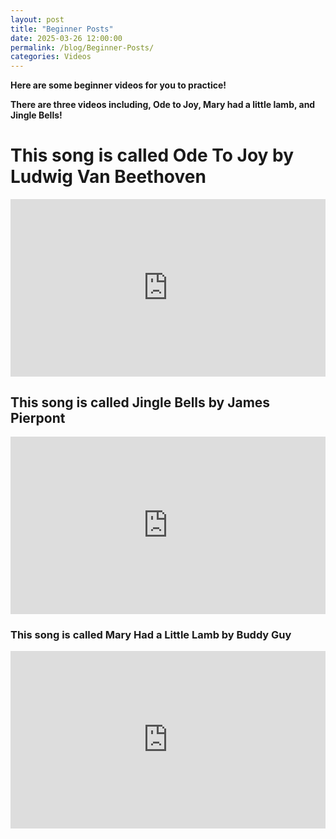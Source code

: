 ```yaml
---
layout: post
title: "Beginner Posts"
date: 2025-03-26 12:00:00
permalink: /blog/Beginner-Posts/
categories: Videos
---
```

<b>   Here are some beginner videos for you to practice!</b>


<b>  There are three videos including, Ode to Joy, Mary had a little lamb, and Jingle Bells!</b>






<h1> This song is called Ode To Joy by Ludwig Van Beethoven </h1>

<div style="padding:56.25% 0 0 0;position:relative;">
<iframe src="https://player.vimeo.com/video/1058731616?h=207761e5b9&amp;title=0&amp;byline=0&amp;portrait=0&amp;badge=0&amp;autopause=0&amp;player_id=0&amp;app_id=58479" frameborder="0" allow="autoplay; fullscreen; picture-in-picture; clipboard-write; encrypted-media"
 style="position:absolute;top:0;left:0;width:100%;height:100%;" title="Ode To Joy"></iframe>
</div>
<h2> This song is called Jingle Bells by James Pierpont </h2>
<div style="padding:56.25% 0 0 0;position:relative;">
<iframe src="https://player.vimeo.com/video/1058730706?h=40f74bb870&amp;title=0&amp;byline=0&amp;portrait=0&amp;badge=0&amp;autopause=0&amp;player_id=0&amp;app_id=58479" frameborder="0" allow="autoplay; fullscreen; picture-in-picture; clipboard-write; encrypted-media"
 style="position:absolute;top:0;left:0;width:100%;height:100%;" title="Jingle Bells"></iframe>
</div>
<h3> This song is called Mary Had a Little Lamb by Buddy Guy </h3>
<div style="padding:56.25% 0 0 0;position:relative;">
<iframe src="https://player.vimeo.com/video/1062944605?h=3f80fdcf4f&amp;title=0&amp;byline=0&amp;portrait=0&amp;badge=0&amp;autopause=0&amp;player_id=0&amp;app_id=58479" frameborder="0" allow="autoplay; fullscreen; picture-in-picture; clipboard-write; encrypted-media"
 style="position:absolute;top:0;left:0;width:100%;height:100%;" title="Mary Had a Little Lamb Both Hands"></iframe>
</div>
